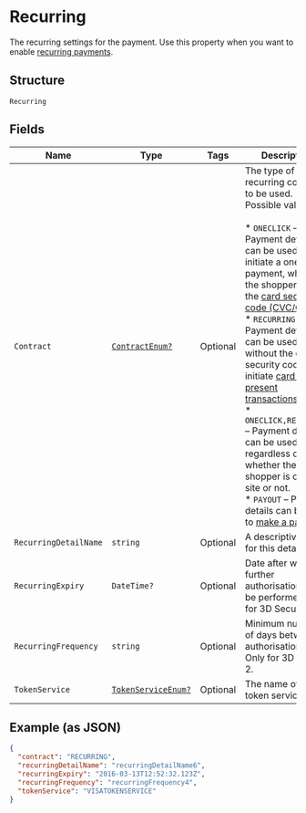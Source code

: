 
# Recurring

The recurring settings for the payment. Use this property when you want to enable [recurring payments](https://docs.adyen.com/classic-integration/recurring-payments).

## Structure

`Recurring`

## Fields

| Name | Type | Tags | Description |
|  --- | --- | --- | --- |
| `Contract` | [`ContractEnum?`](../../doc/models/contract-enum.md) | Optional | The type of recurring contract to be used.<br>Possible values:<br><br>* `ONECLICK` – Payment details can be used to initiate a one-click payment, where the shopper enters the [card security code (CVC/CVV)](https://docs.adyen.com/payments-fundamentals/payment-glossary#card-security-code-cvc-cvv-cid).<br>* `RECURRING` – Payment details can be used without the card security code to initiate [card-not-present transactions](https://docs.adyen.com/payments-fundamentals/payment-glossary#card-not-present-cnp).<br>* `ONECLICK,RECURRING` – Payment details can be used regardless of whether the shopper is on your site or not.<br>* `PAYOUT` – Payment details can be used to [make a payout](https://docs.adyen.com/online-payments/online-payouts). |
| `RecurringDetailName` | `string` | Optional | A descriptive name for this detail. |
| `RecurringExpiry` | `DateTime?` | Optional | Date after which no further authorisations shall be performed. Only for 3D Secure 2. |
| `RecurringFrequency` | `string` | Optional | Minimum number of days between authorisations. Only for 3D Secure 2. |
| `TokenService` | [`TokenServiceEnum?`](../../doc/models/token-service-enum.md) | Optional | The name of the token service. |

## Example (as JSON)

```json
{
  "contract": "RECURRING",
  "recurringDetailName": "recurringDetailName6",
  "recurringExpiry": "2016-03-13T12:52:32.123Z",
  "recurringFrequency": "recurringFrequency4",
  "tokenService": "VISATOKENSERVICE"
}
```

